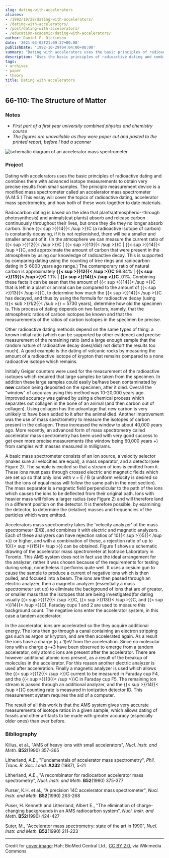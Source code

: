 ```yaml
---
slug: dating-with-accelerators
aliases:
- /1992/10/28/dating-with-accelerators/
- /dating-with-accelerators/
- /post/dating-with-accelerators/
- /education-academic/dating-with-accelerators/
author: Daniel F. Dickinson
date: '2021-03-03T21:09:27+00:00'
publishDate: '1992-10-29T04:04:00+00:00'
summary: "Dating with accelerators uses the basic principles of radioactive dating and combines them with advanced isotope measurements to obtain very precise results from small samples. The principle measurement device is a modified mass spectrometer called an accelerator mass spectrometer (A.M.S.). This essay will cover the topics of radioactive dating, accelerator mass spectrometry, and how both of these work together to date materials."
description: "Uses the basic principles of radioactive dating and combines them with advanced isotope measurements to obtain very precise results from small samples."
tags:
- archives
- paper
- theory
title: Dating with accelerators
---
```


## 66-110: The Structure of Matter

### Notes

* _First part of a first year university combined physics and chemistry course_
* _The figures are unavailable as they were paper cut and pasted to the printed report, before I had a scanner_

![ schematic diagram of an accelerator mass spectrometer](assets/images/12929_2008_Article_54_Fig1_HTML.jpg)

### Project

Dating with accelerators uses the basic principles of radioactive dating and combines them with advanced isotope measurements to obtain very precise results from small samples. The principle measurement device is a modified mass spectrometer called an accelerator mass spectrometer (A.M.S.) This essay will cover the topics of radioactive dating, accelerator mass spectrometry, and how both of these work together to date materials.

Radiocarbon dating is based on the idea that plants(atmospheric--through photosynthesis) and animals(eat plants) absorb and release carbon continuously throughout their lives, but once they die they no longer absorb carbon. Since {{< sup >}}14{{< /sup >}}C (a radioactive isotope of carbon) is constantly decaying, if it is not replenished, there will be a smaller and smaller amount of it. (In the atmosphere we can measure the current ratio of {{< sup >}}12{{< /sup >}}C | {{< sup >}}13{{< /sup >}}C | {{< sup >}}14{{< /sup >}}C, and approximate the amount of carbon that were present in the atmosphere by using our knowledge of radioactive decay. This is supported by comparing dating using the counting of tree rings and radiocarbon dating in 5-6000 years ago range.) The contemporary ratio of natural carbon is approximately **{{< sup >}}12{{< /sup >}}C** 98.84% | **{{< sup >}}13{{< /sup >}}C** 1.1% | **{{< sup >}}14{{< /sup >}}C** .01%. Combining these facts it can be seen that the amount of {{< sup >}}14{{< /sup >}}C that is left in a plant or animal can be compared to the amount of {{< sup >}}13{{< /sup >}}C, to determine how much the {{< sup >}}14{{< /sup >}}C has decayed, and thus by using the formula for radioactive decay (using t{{< sub >}}1/2{{< /sub >}} = 5730 years), determine how old the specimen is. This process of dating depends on two factors, namely, that the atmospheric ratios of carbon isotopes be known and that the measurements of the ratios of carbon isotopes in the specimen be precise.

Other radioactive dating methods depend on the same types of thing: a known initial ratio (which can be supported by other evidence) and precise measurement of the remaining ratio (and a large enough sample that the random nature of radioactive decay does(/did) not distort the results too much). A good example is the dating of volcanic rocks by measuring the amount of a radioactive isotope of krypton that remains compared to a none radioactive isotope which remains.

Initially Geiger counters were used for the measurement of the radioactive isotopes which required that large samples be taken from the specimen. In addition these large samples could easily be/have been contaminated by **new** carbon being deposited on the specimen, after it died. Overall the "window" of accuracy using this method was 10-20,000 years ago. Improved accuracy was gained by using a chemical process which separates out collagen in the bone of an animal (and then carbon out of collagen). Using collagen has the advantage that new carbon is very unlikely to have been added to it after the animal died. Another improvement was the use of mass spectrometry to measure the isotopes of carbon present in the collagen. These increased the window to about 40,000 years ago. More recently, an advanced form of mass spectrometry called accelerator mass spectrometry has been used with very good success to get even more precise measurements (the window being 60,000 years +) from samples with masses measured in milligrams.

A basic mass spectrometer consists of an ion source, a velocity selector (makes sure all velocities are equal), a mass separator, and a detector(see Figure 2). The sample is excited so that a stream of ions is emitted from it. These ions must pass through crossed electric and magnetic fields which are set up so that only ions with v = E / B (a uniform velocity is desired so that the ions of equal mass will follow the same path in the next section). The mass separator is a magnetic field perpendicular to the path of the ions which causes the ions to be deflected from their original path. Ions with heavier mass will follow a larger radius (see Figure 2) and will therefore land in a different position on the detector. It is therefore possible, by examining the detector, to determine the (relative) masses and frequencies of the particles which were emitted.

Accelerators mass spectrometry takes the 'velocity analyzer' of the mass spectrometer (E/B), and combines it with electric and magnetic analyzers. Each of these analyzers can have rejection ratios of 10{{< sup >}}5{{< /sup >}} or higher, and with a combination of these, a rejection ratio of up to 10{{< sup >}}15{{< /sup >}} can be obtained. Figure 1 shows a schematic drawing of the accelerator mass spectrometer at Isotrace Laboratory in Toronto. This AMS system does not in fact use the ideal arrangement for the analyzer, rather it was chosen because of the requirements for testing during setup, nonetheless it performs quite well. It uses a cesium gun to cause the sample to produce a current of negative ions which is then pulled, and focused into a beam. The ions are then passed through an electric analyzer, then a magnetic analyzer (essentially a mass spectrometer set up) to eliminate the background of ions that are of greater, or smaller mass than the isotopes that are being investigated(for dating usually {{< sup >}}12{{< /sup >}}C, {{< sup >}}13{{< /sup >}}C, and {{< sup >}}14{{< /sup >}}C). Faraday cups 1 and 2 are used to measure this background count. The negative ions enter the accelerator system, in this case a tandem accelerator.

In the accelerator, ions are accelerated so the they acquire additional energy. The ions then go through a canal containing an electron stripping gas such as argon or krypton, and are then accelerated again. As a result the ions have a charge (q + 1)eV from the acceleration. Since no molecular ions with a charge q=+3 have been observed to emerge from a tandem accelerator, only atomic ions are present after the accelerator. There are however additional atomic ions present, as a result of the breakup of molecules in the accelerator. For this reason another electric analyzer is used after acceleration. Finally a magnetic analyzer is used which allows the {{< sup >}}12{{< /sup >}}C current to be measured in Faraday cup F4, and the {{< sup >}}13{{< /sup >}}C in Faraday cup F5. The remaining ion stream is passed through an additional analyzer, and the {{< sup >}}14{{< /sup >}}C counting rate is measured in ionization detector ID. This measurement system requires the aid of a computer.

The result of all this work is that the AMS system gives very accurate measurements of isotope ratios in a given sample, which allows dating of fossils and other artifacts to be made with greater accuracy (especially older ones) than ever before.

### Bibliography

Kilius, et al., "AMS of heavy ions with small accelerators", _Nucl. Instr. and Meth._ **B52**(1990) 357-365

Litherland, A.E., "Fundamentals of accelerator mass spectrometry", _Phil. Trans. R. Soc. Lond._ **A232** (1987), 5-21

Litherland, A.E., "A recombinator for radiocarbon accelerator mass spectrometry", _Nucl. Instr. and Meth._ **B52**(1990) 375-377

Purser, K.H. et al., "A precision 14C accelerator mass spectrometer", _Nucl. Instr. and Meth._ **B52**(1990) 263-268

Puser, H. Kenneth and Litherland, Albert E., "The elimination of charge-changing backgrounds in an AMS radiocarbon system", _Nucl. Instr. and Meth._ **B52**(1990) 424-427

Suter, M., "Accelerator mass spectrometry: state of the art in 1990", _Nucl. Instr. and Meth._ **B52**(1990) 211-223

---

Credit for [cover image](https://commons.wikimedia.org/wiki/File:12929_2008_Article_54_Fig1_HTML.jpg): Hah; BioMed Central Ltd., [CC BY 2.0](https://creativecommons.org/licenses/by/2.0/), via Wikimedia Commons
